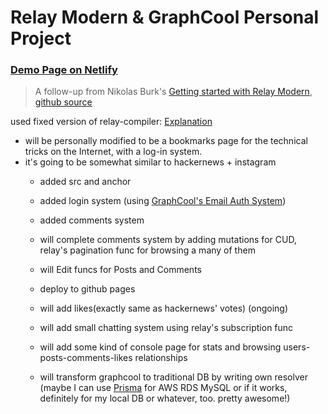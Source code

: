 # Relay Modern & GraphCool Personal Project

### [Demo Page on Netlify](https://useful-bookmarks.netlify.com/)

> A follow-up from Nikolas Burk's [Getting started with Relay Modern](https://blog.graph.cool/getting-started-with-relay-modern-46f8de6bd6ec),
> [github source](https://github.com/graphcool-examples/react-graphql/tree/master/quickstart-with-relay-modern)

used fixed version of relay-compiler: [Explanation](https://github.com/facebook/relay/pull/2142#issuecomment-369053139)

- will be personally modified to be a bookmarks page for the technical tricks on the Internet, with a log-in system.
- it's going to be somewhat similar to hackernews + instagram
  - added src and anchor
  - added login system (using [GraphCool's Email Auth System](https://github.com/graphcool/templates/tree/master/auth/email-password))
  - added comments system
  - will complete comments system by adding mutations for CUD, relay's pagination func for browsing a many of them
  - will Edit funcs for Posts and Comments
  - deploy to github pages
  - will add likes(exactly same as hackernews' votes) (ongoing)
  
  - will add small chatting system using relay's subscription func
  - will add some kind of console page for stats and browsing users-posts-comments-likes relationships
  - will transform graphcool to traditional DB by writing own resolver (maybe I can use [Prisma](https://gist.github.com/marktani/2cbbe6467cb66bc9959b63313a248988) for AWS RDS MySQL or if it works, definitely for my local DB or whatever, too. pretty awesome!)
